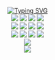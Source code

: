 <p align="center">
<a href="https://github.com/dkh707">
<img src="https://readme-typing-svg.demolab.com?font=Lucida+Console&weight=100&size=18&duration=2000&pause=100&color=94233e&multiline=true&random=false&width=550&height=80&lines=Derek+Hopkins;Web+Developer+%5B%5C%5D+Researcher+%5B%5C%5D+Software+Engineer;Forever+Curious" alt="Typing SVG"/>
</a>
   <br/>
   <img src="https://img.shields.io/badge/javascript-%23323330.svg?style=for-the-badge&logo=javascript&logoColor=%23F7DF1E"/>
   <img src="https://img.shields.io/badge/python-3670A0?style=for-the-badge&logo=python&logoColor=ffdd54"/>
   <img src="https://img.shields.io/badge/c-%2300599C.svg?style=for-the-badge&logo=c&logoColor=white"/>
   <img src="https://img.shields.io/badge/c++-%2300599C.svg?style=for-the-badge&logo=c%2B%2B&logoColor=white"/>
   <br/>
   <img src="https://img.shields.io/badge/node.js-6DA55F?style=for-the-badge&logo=node.js&logoColor=white"/>
   <img src="https://img.shields.io/badge/NPM-%23CB3837.svg?style=for-the-badge&logo=npm&logoColor=white"/>
   <img src="https://img.shields.io/badge/react-%2320232a.svg?style=for-the-badge&logo=react&logoColor=%2361DAFB"/>
   <img src="https://img.shields.io/badge/jupyter-%23FA0F00.svg?style=for-the-badge&logo=jupyter&logoColor=white"/>
   <br/>
   <img src="https://img.shields.io/badge/Linux-FCC624?style=for-the-badge&logo=linux&logoColor=black"/>
   <img src="https://img.shields.io/badge/nVIDIA-%2376B900.svg?style=for-the-badge&logo=nVIDIA&logoColor=white"/>
   <img src="https://img.shields.io/badge/Visual%20Studio%20Code-0078d7.svg?style=for-the-badge&logo=visual-studio-code&logoColor=white"/>
   <img src="https://img.shields.io/badge/IntelliJIDEA-000000.svg?style=for-the-badge&logo=intellij-idea&logoColor=white"/>
   
   <br/>
<a href="https://github.com/dkh707">
<img src="https://github-stats-alpha.vercel.app/api?username=dkh707&cc=F5E1C0&tc=94233e&ic=000000&bc=8b0000">
</a>
<br/>
<img src="https://github-readme-stats.vercel.app/api/top-langs?username=dkh707&show_icons=true&locale=en&layout=donut&theme=moltack"/>
</p>


<!--
**DKH707/DKH707** is a ✨ _special_ ✨ repository because its `README.md` (this file) appears on your GitHub profile.

Here are some ideas to get you started:

- 🔭 I’m currently working on ...
- 👯 I’m looking to collaborate on ...
- 🤔 I’m looking for help with ...
- 💬 Ask me about ...
- 📫 How to reach me: ...
- 😄 Pronouns: ...
- ⚡ Fun fact: ...
-->
